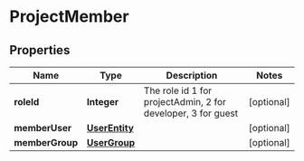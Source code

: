 # ProjectMember

## Properties
Name | Type | Description | Notes
------------ | ------------- | ------------- | -------------
**roleId** | **Integer** | The role id 1 for projectAdmin, 2 for developer, 3 for guest |  [optional]
**memberUser** | [**UserEntity**](UserEntity.md) |  |  [optional]
**memberGroup** | [**UserGroup**](UserGroup.md) |  |  [optional]
